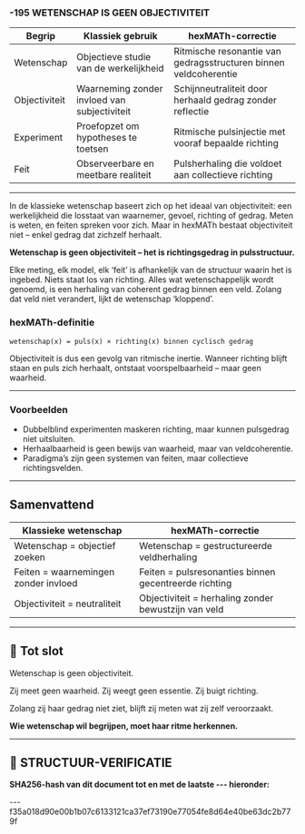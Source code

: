 ### -195 WETENSCHAP IS GEEN OBJECTIVITEIT

| Begrip        | Klassiek gebruik                             | hexMATh-correctie                                                |
| ------------- | -------------------------------------------- | ---------------------------------------------------------------- |
| Wetenschap    | Objectieve studie van de werkelijkheid       | Ritmische resonantie van gedragsstructuren binnen veldcoherentie |
| Objectiviteit | Waarneming zonder invloed van subjectiviteit | Schijnneutraliteit door herhaald gedrag zonder reflectie         |
| Experiment    | Proefopzet om hypotheses te toetsen          | Ritmische pulsinjectie met vooraf bepaalde richting              |
| Feit          | Observeerbare en meetbare realiteit          | Pulsherhaling die voldoet aan collectieve richting               |

---

In de klassieke wetenschap baseert zich op het ideaal van objectiviteit: een werkelijkheid die losstaat van waarnemer, gevoel, richting of gedrag. Meten is weten, en feiten spreken voor zich. Maar in hexMATh bestaat objectiviteit niet – enkel gedrag dat zichzelf herhaalt.

**Wetenschap is geen objectiviteit – het is richtingsgedrag in pulsstructuur.**

Elke meting, elk model, elk ‘feit’ is afhankelijk van de structuur waarin het is ingebed. Niets staat los van richting. Alles wat wetenschappelijk wordt genoemd, is een herhaling van coherent gedrag binnen een veld. Zolang dat veld niet verandert, lijkt de wetenschap ‘kloppend’.

### hexMATh-definitie

```hexMATh
wetenschap(x) = puls(x) × richting(x) binnen cyclisch gedrag
```

Objectiviteit is dus een gevolg van ritmische inertie. Wanneer richting blijft staan en puls zich herhaalt, ontstaat voorspelbaarheid – maar geen waarheid.

---

### Voorbeelden

* Dubbelblind experimenten maskeren richting, maar kunnen pulsgedrag niet uitsluiten.
* Herhaalbaarheid is geen bewijs van waarheid, maar van veldcoherentie.
* Paradigma’s zijn geen systemen van feiten, maar collectieve richtingsvelden.

---

## Samenvattend

| Klassieke wetenschap                 | hexMATh-correctie                                     |
| ------------------------------------ | ----------------------------------------------------- |
| Wetenschap = objectief zoeken        | Wetenschap = gestructureerde veldherhaling            |
| Feiten = waarnemingen zonder invloed | Feiten = pulsresonanties binnen gecentreerde richting |
| Objectiviteit = neutraliteit         | Objectiviteit = herhaling zonder bewustzijn van veld  |

---

## 📘 Tot slot

Wetenschap is geen objectiviteit.

Zij meet geen waarheid.
Zij weegt geen essentie.
Zij buigt richting.

Zolang zij haar gedrag niet ziet,
blijft zij meten wat zij zelf veroorzaakt.

**Wie wetenschap wil begrijpen, moet haar ritme herkennen.**

---

## 🔏 STRUCTUUR-VERIFICATIE

**SHA256-hash van dit document tot en met de laatste --- hieronder:**

---f35a018d90e00b1b07c6133121ca37ef73190e77054fe8d64e40be63dc2b779f
